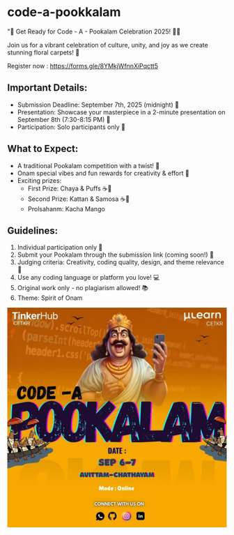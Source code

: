 # code-a-pookkalam
"🌸 Get Ready for Code - A - Pookalam Celebration 2025! 🌼✨

Join us for a vibrant celebration of culture, unity, and joy as we create stunning floral carpets! 🌺

Register now :
https://forms.gle/8YMkjWfnnXiPqctt5

## Important Details:

- Submission Deadline: September 7th, 2025 (midnight) 📝
- Presentation: Showcase your masterpiece in a 2-minute presentation on September 8th (7:30-8:15 PM) 🎤
- Participation: Solo participants only 👤

## What to Expect:

- A traditional Pookalam competition with a twist! 🌺
- Onam special vibes and fun rewards for creativity & effort 🎉
- Exciting prizes:
    - First Prize: Chaya & Puffs ☕🥟
    - Second Prize: Kattan & Samosa ☕🥟
    - Prolsahanm: Kacha Mango

## Guidelines:

1. Individual participation only 🤝
2. Submit your Pookalam through the submission link (coming soon!) 📝
3. Judging criteria: Creativity, coding quality, design, and theme relevance 🤔
4. Use any coding language or platform you love! 💻
5. Original work only - no plagiarism allowed! 📚
6. Theme: Spirit of Onam
<div align="center">
  <img src="posteR.jpg" alt="poster" width="800">
</div>
